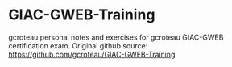 # GIAC-GWEB-Training
gcroteau personal notes and exercises for gcroteau GIAC-GWEB certification exam.
Original github source:
https://github.com/gcroteau/GIAC-GWEB-Training

